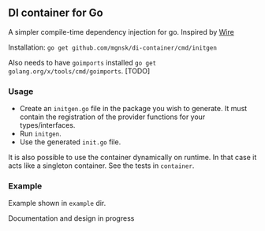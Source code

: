 ## DI container for Go

A simpler compile-time dependency injection for go. Inspired by [Wire](https://github.com/google/wire)

Installation: `go get github.com/mgnsk/di-container/cmd/initgen`

Also needs to have `goimports` installed `go get golang.org/x/tools/cmd/goimports`. [TODO]

### Usage
* Create an `initgen.go` file in the package you wish to generate. It must contain the registration of the provider functions for your types/interfaces.
* Run `initgen`.
* Use the generated `init.go` file.

It is also possible to use the container dynamically on runtime. In that case it acts like a singleton container. See the tests in `container`.

### Example
Example shown in `example` dir.

Documentation and design in progress
